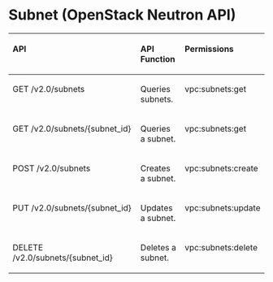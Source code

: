 # Subnet \(OpenStack Neutron API\)<a name="vpc_permission_0012"></a>

<a name="table9659193744115"></a>
<table><thead align="left"><tr id="row071163754111"><th class="cellrowborder" valign="top" width="54.41176470588236%" id="mcps1.1.4.1.1"><p id="p1771111373414"><a name="p1771111373414"></a><a name="p1771111373414"></a>API</p>
</th>
<th class="cellrowborder" valign="top" width="17.647058823529413%" id="mcps1.1.4.1.2"><p id="p10211361931"><a name="p10211361931"></a><a name="p10211361931"></a>API Function</p>
</th>
<th class="cellrowborder" valign="top" width="27.941176470588236%" id="mcps1.1.4.1.3"><p id="p1271153710410"><a name="p1271153710410"></a><a name="p1271153710410"></a>Permissions</p>
</th>
</tr>
</thead>
<tbody><tr id="row0711337154111"><td class="cellrowborder" valign="top" width="54.41176470588236%" headers="mcps1.1.4.1.1 "><p id="p2071117371413"><a name="p2071117371413"></a><a name="p2071117371413"></a>GET /v2.0/subnets</p>
</td>
<td class="cellrowborder" valign="top" width="17.647058823529413%" headers="mcps1.1.4.1.2 "><p id="p1921436431"><a name="p1921436431"></a><a name="p1921436431"></a>Queries subnets.</p>
</td>
<td class="cellrowborder" valign="top" width="27.941176470588236%" headers="mcps1.1.4.1.3 "><p id="p059364534118"><a name="p059364534118"></a><a name="p059364534118"></a>vpc:subnets:get</p>
</td>
</tr>
<tr id="row14711537104116"><td class="cellrowborder" valign="top" width="54.41176470588236%" headers="mcps1.1.4.1.1 "><p id="p15711113716411"><a name="p15711113716411"></a><a name="p15711113716411"></a>GET /v2.0/subnets/{subnet_id}</p>
</td>
<td class="cellrowborder" valign="top" width="17.647058823529413%" headers="mcps1.1.4.1.2 "><p id="p42536536"><a name="p42536536"></a><a name="p42536536"></a>Queries a subnet.</p>
</td>
<td class="cellrowborder" valign="top" width="27.941176470588236%" headers="mcps1.1.4.1.3 "><p id="p0174248154115"><a name="p0174248154115"></a><a name="p0174248154115"></a>vpc:subnets:get</p>
</td>
</tr>
<tr id="row13712143724114"><td class="cellrowborder" valign="top" width="54.41176470588236%" headers="mcps1.1.4.1.1 "><p id="p1271213714120"><a name="p1271213714120"></a><a name="p1271213714120"></a>POST /v2.0/subnets</p>
</td>
<td class="cellrowborder" valign="top" width="17.647058823529413%" headers="mcps1.1.4.1.2 "><p id="p92836933"><a name="p92836933"></a><a name="p92836933"></a>Creates a subnet.</p>
</td>
<td class="cellrowborder" valign="top" width="27.941176470588236%" headers="mcps1.1.4.1.3 "><p id="p208115493416"><a name="p208115493416"></a><a name="p208115493416"></a>vpc:subnets:create</p>
</td>
</tr>
<tr id="row471283794113"><td class="cellrowborder" valign="top" width="54.41176470588236%" headers="mcps1.1.4.1.1 "><p id="p19712163774111"><a name="p19712163774111"></a><a name="p19712163774111"></a>PUT /v2.0/subnets/{subnet_id}</p>
</td>
<td class="cellrowborder" valign="top" width="17.647058823529413%" headers="mcps1.1.4.1.2 "><p id="p12215367317"><a name="p12215367317"></a><a name="p12215367317"></a>Updates a subnet.</p>
</td>
<td class="cellrowborder" valign="top" width="27.941176470588236%" headers="mcps1.1.4.1.3 "><p id="p1575419512413"><a name="p1575419512413"></a><a name="p1575419512413"></a>vpc:subnets:update</p>
</td>
</tr>
<tr id="row177121437194112"><td class="cellrowborder" valign="top" width="54.41176470588236%" headers="mcps1.1.4.1.1 "><p id="p6712133734118"><a name="p6712133734118"></a><a name="p6712133734118"></a>DELETE /v2.0/subnets/{subnet_id}</p>
</td>
<td class="cellrowborder" valign="top" width="17.647058823529413%" headers="mcps1.1.4.1.2 "><p id="p1253619313"><a name="p1253619313"></a><a name="p1253619313"></a>Deletes a subnet.</p>
</td>
<td class="cellrowborder" valign="top" width="27.941176470588236%" headers="mcps1.1.4.1.3 "><p id="p7221453164112"><a name="p7221453164112"></a><a name="p7221453164112"></a>vpc:subnets:delete</p>
</td>
</tr>
</tbody>
</table>

